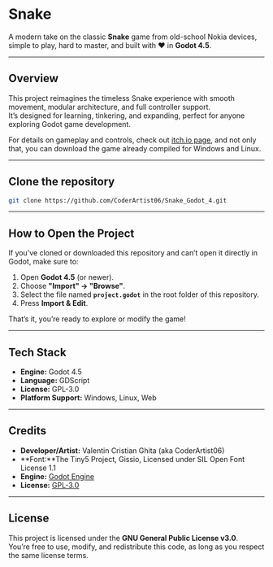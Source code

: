 # Snake

A modern take on the classic **Snake** game from old-school Nokia devices, simple to play, hard to master, and built with ❤️ in **Godot 4.5**.

---

## Overview

This project reimagines the timeless Snake experience with smooth movement, modular architecture, and full controller support.  
It’s designed for learning, tinkering, and expanding, perfect for anyone exploring Godot game development.

For details on gameplay and controls, check out [itch.io page](https://coderartist06.itch.io/snake), and not only that, you can download the game already compiled for Windows and Linux.

---

## Clone the repository
```bash
git clone https://github.com/CoderArtist06/Snake_Godot_4.git
```

---

## How to Open the Project

If you’ve cloned or downloaded this repository and can’t open it directly in Godot, make sure to:

1. Open **Godot 4.5** (or newer).  
2. Choose **"Import" → "Browse"**.  
3. Select the file named **`project.godot`** in the root folder of this repository.  
4. Press **Import & Edit**.

That’s it, you’re ready to explore or modify the game!

---

## Tech Stack

- **Engine:** Godot 4.5  
- **Language:** GDScript  
- **License:** GPL-3.0  
- **Platform Support:** Windows, Linux, Web

---

## Credits

- **Developer/Artist:** Valentin Cristian Ghita (aka CoderArtist06)
- **Font:**The Tiny5 Project, Gissio, Licensed under SIL Open Font License 1.1
- **Engine:** [Godot Engine](https://godotengine.org)  
- **License:** [GPL-3.0](LICENSE)

---

## License

This project is licensed under the **GNU General Public License v3.0**.  
You’re free to use, modify, and redistribute this code, as long as you respect the same license terms.
